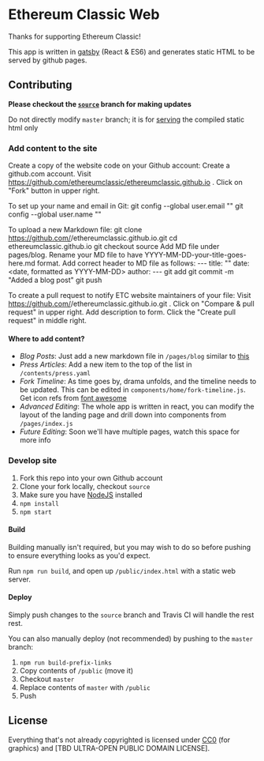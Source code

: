 # Ethereum Classic Web

Thanks for supporting Ethereum Classic!

This app is written in [gatsby](https://github.com/gatsbyjs/gatsby) (React & ES6) and generates static HTML to be served by github pages.

## Contributing

**Please checkout the [`source`](https://github.com/ethereumclassic/ethereumclassic.github.io/tree/source) branch for making updates**

Do not directly modify `master` branch; it is for [serving](https://help.github.com/articles/user-organization-and-project-pages/) the compiled static html only

### Add content to the site

Create a copy of the website code on your Github account:
       Create a github.com account.
       Visit https://github.com/ethereumclassic/ethereumclassic.github.io .
       Click on "Fork" button in upper right.

To set up your name and email in Git:
       git config --global user.email "<your email goes here>"
       git config --global user.name "<your name goes here>"

To upload a new Markdown file:
       git clone https://github.com/<your Github username>/ethereumclassic.github.io.git
       cd ethereumclassic.github.io
       git checkout source
       Add MD file under pages/blog.
       Rename your MD file to have YYYY-MM-DD-your-title-goes-here.md format.
       Add correct header to MD file as follows:
                ---
                title: "<your title goes here>"
                date: <date, formatted as YYYY-MM-DD>
                author: <your name goes here>
                ---
       git add <your MD file goes here>
       git commit -m "Added a blog post"
       git push

To create a pull request to notify ETC website maintainers of your file:
       Visit https://github.com/<your Github username>/ethereumclassic.github.io.git .
       Click on "Compare & pull request" in upper right.
       Add description to form.
       Click the "Create pull request" in middle right.

#### Where to add content?

* *Blog Posts*: Just add a new markdown file in `/pages/blog` similar to [this](https://github.com/ethereumclassic/ethereumclassic.github.io/blob/source/pages/blog/2016-08-14-new-website.md)
* *Press Articles*: Add a new item to the top of the list in `/contents/press.yaml`
* *Fork Timeline*: As time goes by, drama unfolds, and the timeline needs to be updated. This can be edited in `components/home/fork-timeline.js`. Get icon refs from [font awesome](http://fontawesome.io/icons/)
* *Advanced Editing*: The whole app is written in react, you can modify the layout of the landing page and drill down into components from `/pages/index.js`
* *Future Editing*: Soon we'll have multiple pages, watch this space for more info

### Develop site

1. Fork this repo into your own Github account
2. Clone your fork locally, checkout `source`
3. Make sure you have [NodeJS](https://nodejs.org/en/download/) installed
4. `npm install`
5. `npm start`

#### Build

Building manually isn't required, but you may wish to do so before pushing to ensure everything looks as you'd expect.

Run `npm run build`, and open up `/public/index.html` with a static web server.

#### Deploy

Simply push changes to the `source` branch and Travis CI will handle the rest rest.

You can also manually deploy (not recommended) by pushing to the `master` branch:

1. `npm run build-prefix-links`
2. Copy contents of `/public` (move it)
3. Checkout `master`
4. Replace contents of `master` with `/public`
5. Push

## License

Everything that's not already copyrighted is licensed under [CC0](https://creativecommons.org/choose/zero/) (for graphics) and [TBD ULTRA-OPEN PUBLIC DOMAIN LICENSE].
